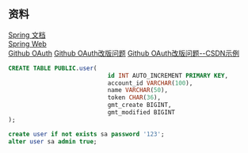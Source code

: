 ## 资料
[Spring 文档](https://spring.io/guides)  
[Spring Web](https://spring.io/guides/gs/serving-web-content/)  
[Github OAuth](https://docs.github.com/en/developers/apps/building-github-apps/creating-a-github-app)
[Github OAuth改版问题](https://docs.github.com/en/rest/overview/other-authentication-methods)
[Github OAuth改版问题--CSDN示例](https://blog.csdn.net/kuaileky/article/details/104217757)
```sql
CREATE TABLE PUBLIC.user(
                            id INT AUTO_INCREMENT PRIMARY KEY,
                            account_id VARCHAR(100),
                            name VARCHAR(50),
                            token CHAR(36),
                            gmt_create BIGINT,
                            gmt_modified BIGINT
);
```
```sql
create user if not exists sa password '123';
alter user sa admin true;
```
